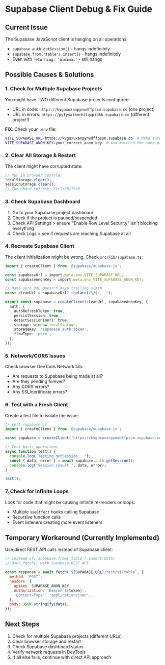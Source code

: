 # Supabase Client Debug & Fix Guide

## Current Issue

The Supabase JavaScript client is hanging on all operations:

- `supabase.auth.getSession()` - hangs indefinitely
- `supabase.from('table').insert()` - hangs indefinitely
- Even with `returning: 'minimal'` - still hangs

## Possible Causes & Solutions

### 1. Check for Multiple Supabase Projects

You might have TWO different Supabase projects configured:

- URL in code: `https://kvguxuxanpynwdffpssm.supabase.co` (one project)
- URL in errors: `https://pyfysatkmchtlqxpibkk.supabase.co` (different project!)

**FIX**: Check your `.env` file:

```bash
VITE_SUPABASE_URL=https://kvguxuxanpynwdffpssm.supabase.co  # Make sure this is correct
VITE_SUPABASE_ANON_KEY=your_correct_anon_key  # And matches the same project
```

### 2. Clear All Storage & Restart

The client might have corrupted state:

```javascript
// Run in browser console:
localStorage.clear();
sessionStorage.clear();
// Then hard refresh: Ctrl+Shift+R
```

### 3. Check Supabase Dashboard

1. Go to your Supabase project dashboard
2. Check if the project is paused/suspended
3. Check API Settings > ensure "Enable Row Level Security" isn't blocking everything
4. Check Logs > see if requests are reaching Supabase at all

### 4. Recreate Supabase Client

The client initialization might be wrong. Check `src/lib/supabase.ts`:

```typescript
import { createClient } from '@supabase/supabase-js';

const supabaseUrl = import.meta.env.VITE_SUPABASE_URL;
const supabaseAnonKey = import.meta.env.VITE_SUPABASE_ANON_KEY;

// Make sure URL doesn't have trailing slash
const cleanUrl = supabaseUrl?.replace(/\/$/, '');

export const supabase = createClient(cleanUrl, supabaseAnonKey, {
  auth: {
    autoRefreshToken: true,
    persistSession: true,
    detectSessionInUrl: true,
    storage: window.localStorage,
    storageKey: 'supabase.auth.token',
    flowType: 'pkce',
  },
});
```

### 5. Network/CORS Issues

Check browser DevTools Network tab:

- Are requests to Supabase being made at all?
- Are they pending forever?
- Any CORS errors?
- Any SSL/certificate errors?

### 6. Test with a Fresh Client

Create a test file to isolate the issue:

```javascript
// test-supabase.js
import { createClient } from '@supabase/supabase-js';

const supabase = createClient('https://kvguxuxanpynwdffpssm.supabase.co', 'your-anon-key-here');

// Test basic operations
async function test() {
  console.log('Testing getSession...');
  const { data, error } = await supabase.auth.getSession();
  console.log('Session result:', data, error);
}

test();
```

### 7. Check for Infinite Loops

Look for code that might be causing infinite re-renders or loops:

- Multiple `useEffect` hooks calling Supabase
- Recursive function calls
- Event listeners creating more event listeners

## Temporary Workaround (Currently Implemented)

Use direct REST API calls instead of Supabase client:

```javascript
// Instead of: supabase.from('table').insert(data)
// Use: fetch() with Supabase REST API

const response = await fetch(`${SUPABASE_URL}/rest/v1/table`, {
  method: 'POST',
  headers: {
    apikey: SUPABASE_ANON_KEY,
    Authorization: `Bearer ${token}`,
    'Content-Type': 'application/json',
  },
  body: JSON.stringify(data),
});
```

## Next Steps

1. Check for multiple Supabase projects (different URLs)
2. Clear browser storage and restart
3. Check Supabase dashboard status
4. Verify network requests in DevTools
5. If all else fails, continue with direct API approach

